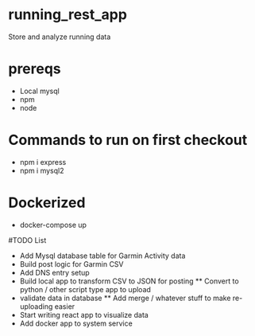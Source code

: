 # running_rest_app
Store and analyze running data

# prereqs
* Local mysql
* npm
* node


# Commands to run on first checkout
* npm i express
* npm i mysql2

# Dockerized
* docker-compose up

#TODO List
* Add Mysql database table for Garmin Activity data
* Build post logic for Garmin CSV
* Add DNS entry setup
* Build local app to transform CSV to JSON for posting
** Convert to python / other script type app to upload
* validate data in database
** Add merge / whatever stuff to make re-uploading easier
* Start writing react app to visualize data 
* Add docker app to system service
